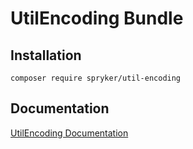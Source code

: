 # UtilEncoding Bundle

## Installation

```
composer require spryker/util-encoding
```

## Documentation

[UtilEncoding Documentation](http://spryker.github.io/core/bundles/util-encoding)
